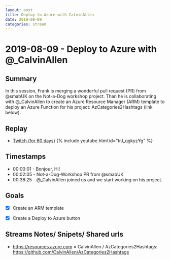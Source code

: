 ```yaml
---
layout: post
title: Deploy to Azure with CalvinAllen
date: 2019-08-09
categories: stream
---
```



# 2019-08-09 - Deploy to Azure with @_CalvinAllen

## Summary

In this session, Frank is merging a wonderful pull request (PR) from @smabUK on the Not-a-Dog workshop  project. Than he is collaborating with @_CalvinAllen to create an Azure Resource Manager (ARM) template to deploy an Azure Function for his project: AzCategories2Hashtags (link below). 

## Replay


- [Twitch (for 60 days)](https://www.twitch.tv/videos/464789143)
{% include youtube.html id="trJ_qgkyzYg" %}
<br/><!--more-->


## Timestamps


- 00:00:01 - Bonjour, Hi!
- 00:02:05 - Not-a-Dog-Workshop PR from @smabUK
- 00:38:25 - @_CalvinAllen joined us and we start working on his project.


Goals
-----

- [X] Create an ARM template
- [X] Create a Deploy to Azure button


Streams Notes/ Snipets/ Shared urls
-----------------------------------

- https://resources.azure.com
= CalvinAllen / AzCategories2Hashtags: https://github.com/CalvinAllen/AzCategories2Hashtags
